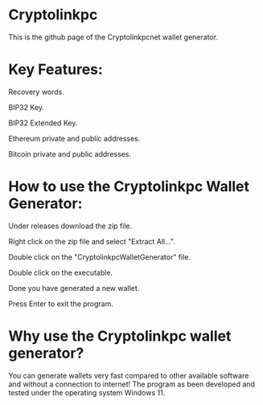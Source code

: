 # Cryptolinkpc

This is the github page of the Cryptolinkpcnet wallet generator.

# Key Features:

Recovery words.

BIP32 Key.

BIP32 Extended Key.

Ethereum private and public addresses.

Bitcoin private and public addresses.

# How to use the Cryptolinkpc Wallet Generator:

Under releases download the zip file.

Right click on the zip file and select "Extract All...".

Double click on the "CryptolinkpcWalletGenerator" file.

Double click on the executable.

Done you have generated a new wallet.

Press Enter to exit the program.

# Why use the Cryptolinkpc wallet generator?

You can generate wallets very fast compared to other available software and without a connection to internet! The program as been developed and tested under the operating system Windows 11.
